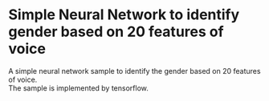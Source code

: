 # Simple Neural Network to identify gender based on 20 features of voice
A simple neural network sample to identify the gender based on 20 features of voice.  
The sample is implemented by tensorflow. 
